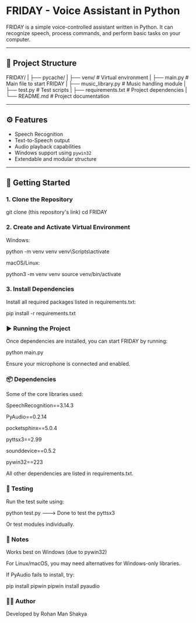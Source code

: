 # FRIDAY - Voice Assistant in Python

FRIDAY is a simple voice-controlled assistant written in Python. It can recognize speech, process commands, and perform basic tasks on your computer.

---

## 📁 Project Structure

FRIDAY/
|
├── pycache/
|
├── venv/ # Virtual environment
|
├── main.py # Main file to start FRIDAY
|
├── music_library.py # Music handling module
|
├── test.py # Test scripts
|
├── requirements.txt # Project dependencies
|
└── README.md # Project documentation

---

## ⚙️ Features

- Speech Recognition
- Text-to-Speech output
- Audio playback capabilities
- Windows support using `pywin32`
- Extendable and modular structure

---

## 🚀 Getting Started

### 1. Clone the Repository

git clone (this repository's link)
cd FRIDAY

### 2. Create and Activate Virtual Environment
Windows:

python -m venv venv
venv\Scripts\activate

macOS/Linux:

python3 -m venv venv
source venv/bin/activate

### 3. Install Dependencies

Install all required packages listed in requirements.txt:

pip install -r requirements.txt

### ▶️ Running the Project
Once dependencies are installed, you can start FRIDAY by running:

python main.py

Ensure your microphone is connected and enabled.

### 📦 Dependencies
Some of the core libraries used:

SpeechRecognition==3.14.3

PyAudio==0.2.14

pocketsphinx==5.0.4

pyttsx3==2.99

sounddevice==0.5.2

pywin32==223

All other dependencies are listed in requirements.txt.

### 🧪 Testing

Run the test suite using:

python test.py ---> Done to test the pyttsx3

Or test modules individually.

### 🧠 Notes
Works best on Windows (due to pywin32)

For Linux/macOS, you may need alternatives for Windows-only libraries.

If PyAudio fails to install, try:

pip install pipwin
pipwin install pyaudio

### 🙋‍♂️ Author
Developed by Rohan Man Shakya
